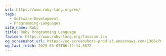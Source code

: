 ```yaml
---
url: https://www.ruby-lang.org/en/
tags:
  - Software-Development
  - Programming-Languages
site_name: Ruby
title: Ruby Programming Language
favicon: https://www.ruby-lang.org/favicon.ico
og_screenshot_url: https://og-screenshots-prod.s3.amazonaws.com/1366x768/80/false/c434e6867dec8224ab4a3b1cb94f5215cc723012ab9340437797b5308321291b.jpeg
og_last_fetch: 2025-03-07T06:11:14.587Z
---
```


